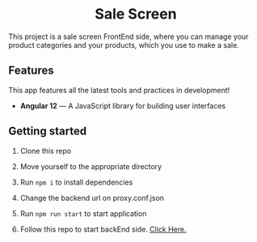 <h1 align="center">
	Sale Screen
</h1>

This project is a sale screen FrontEnd side, where you can manage your product categories and your products, which you use to make a sale.

  
##  Features

This app features all the latest tools and practices in development!

-  **Angular 12** — A JavaScript library for building user interfaces


  
##  Getting started

1. Clone this repo

2. Move yourself to the appropriate directory

3. Run `npm i` to install dependencies

4. Change the backend url on proxy.conf.json

5. Run `npm run start` to start application

6. Follow this repo to start backEnd side.
<a href="https://github.com/netogramacho/apiSaleScreen">Click Here.</a>
